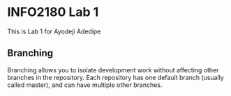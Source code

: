 # INFO2180 Lab 1

This is Lab 1 for Ayodeji Adedipe

## Branching

Branching allows you to isolate development work without
affecting other branches in the repository. Each repository
has one default branch (usually called master), and can have 
multiple other branches.
